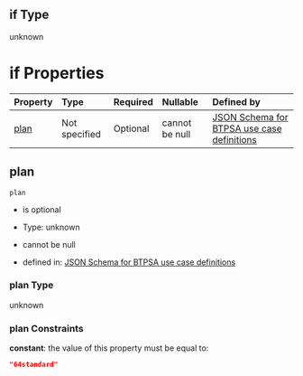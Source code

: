 ## if Type

unknown

# if Properties

| Property      | Type          | Required | Nullable       | Defined by                                                                                                                                                                                                                                    |
| :------------ | :------------ | :------- | :------------- | :-------------------------------------------------------------------------------------------------------------------------------------------------------------------------------------------------------------------------------------------- |
| [plan](#plan) | Not specified | Optional | cannot be null | [JSON Schema for BTPSA use case definitions](btpsa-usecase-properties-services-items-allof-1-then-allof-43-then-allof-11-if-properties-plan.md "undefined#/properties/services/items/allOf/1/then/allOf/43/then/allOf/11/if/properties/plan") |

## plan



`plan`

*   is optional

*   Type: unknown

*   cannot be null

*   defined in: [JSON Schema for BTPSA use case definitions](btpsa-usecase-properties-services-items-allof-1-then-allof-43-then-allof-11-if-properties-plan.md "undefined#/properties/services/items/allOf/1/then/allOf/43/then/allOf/11/if/properties/plan")

### plan Type

unknown

### plan Constraints

**constant**: the value of this property must be equal to:

```json
"64standard"
```
